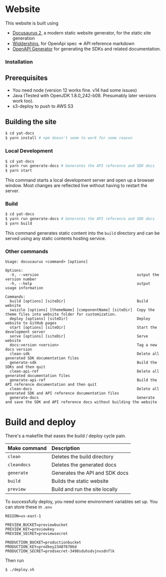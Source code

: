 # Website

This website is built using

* [Docusaurus 2](https://v2.docusaurus.io/), a modern static website generator, for the static site generation
* [Widdershins](https://github.com/tari-labs/widdershins), for OpenApi spec => API reference markdown
* [OpenAPI Generator](https://openapi-generator.tech/) for generating the SDKs and related documentation.

### Installation

## Prerequisites

* You need node (version 12 works fine. v14 had some issues)
* Java (Tested with OpenJDK  1.8.0_242-b08. Presumably later versions work too).
* s3-deploy to push to AWS S3

## Building the site

```bash
$ cd yat-docs
$ yarn install # npm doesn't seem to work for some reason
```

### Local Development

```bash
$ cd yat-docs
$ yarn run generate-docs # Generates the API reference and SDK docs
$ yarn start
```

This command starts a local development server and open up a browser window. Most changes are reflected live without having to restart the server.

### Build

```bash
$ cd yat-docs
$ yarn run generate-docs # Generates the API reference and SDK docs
$ yarn build
```

This command generates static content into the `build` directory and can be served using any static contents hosting service.

### Other commands

```
Usage: docusaurus <command> [options]

Options:
  -V, --version                                            output the version number
  -h, --help                                               output usage information

Commands:
  build [options] [siteDir]                                Build website
  swizzle [options] [themeName] [componentName] [siteDir]  Copy the theme files into website folder for customization.
  deploy [options] [siteDir]                               Deploy website to GitHub pages
  start [options] [siteDir]                                Start the development server
  serve [options] [siteDir]                                Serve website
  docs:version <version>                                   Tag a new docs version
  clean-sdk                                                Delete all generated SDK documentation files
  generate-sdk                                             Build the SDKs and then quit
  clean-api-ref                                            Delete all generated documentation files
  generate-api-ref                                         Build the API reference documentation and then quit
  clean-docs                                               Delete all generated SDK and API reference documentation files
  generate-docs                                            Generate and save the SDK and API reference docs without building the website
```

# Build and deploy

There's a makefile that eases the build / deploy cycle pain.

| Make command | Description                    |
|:-------------|:-------------------------------|
| `clean`      | Deletes the build directory    |
| `cleandocs`  | Deletes the generated docs     |
| `generate`   | Generates the API and SDK docs |
| `build`      | Builds the static website      |
| `preview`    | Build and run the site locally |

To successfully deploy, you need some environment variables set up. You can store these in `.env`

```
REGION=us-east-1

PREVIEW_BUCKET=previewbucket
PREVIEW_KEY=previewkey
PREVIEW_SECRET=previewsecret

PRODUCTION_BUCKET=productionbucket
PRODUCTION_KEY=prodkey234876786d
PRODUCTION_SECRET=prodsecret-3498sduhsdvjnvsdnflk
```

Then run

    $ ./deploy.sh